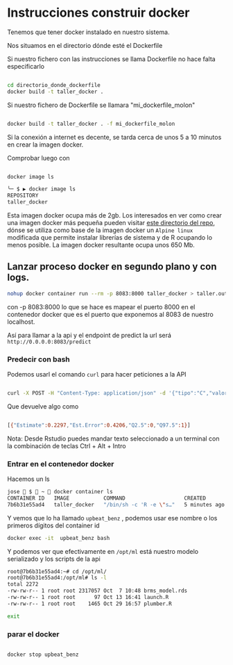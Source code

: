 # Instrucciones construir docker

Tenemos que tener docker instalado en nuestro sistema. 


Nos situamos en el directorio dónde esté el Dockerfile

Si nuestro fichero con las instrucciones se llama Dockerfile no hace falta especificarlo

```bash

cd directorio_donde_dockerfile
docker build -t taller_docker .

```

Si nuestro fichero de Dockerfile se llamara "mi_dockerfile_molon"

```bash

docker build -t taller_docker . -f mi_dockerfile_molon

```


Si la conexión a internet es decente, se tarda cerca de unos 5 a 10 minutos en crear la imagen docker. 

Comprobar luego con 

```bash

docker image ls
```

```bash
╰─ $ ▶ docker image ls
REPOSITORY                                                                          TAG       IMAGE ID       CREATED        SIZE
taller_docker                                                                       latest    edb4af67eb2d   5 days ago     2.23GB
```

Esta imagen docker ocupa más de 2gb. Los interesados en ver como crear una imagen docker más pequeña pueden visitar [este directorio del repo](https://github.com/joscani/road-to-production/tree/main/docker_minimal_with_async), dónse se utiliza como base de la imagen docker un  `Alpine linux` modificada que permite instalar librerías de sistema y de R ocupando lo menos posible.  La imagen docker resultante ocupa unos 650 Mb. 


## Lanzar proceso docker en segundo plano y con logs. 


```bash
nohup docker container run --rm -p 8083:8000 taller_docker > taller.out 2>&1 &
```
con -p 8083:8000 lo que se hace es mapear el puerto 8000 en el contenedor docker que es el puerto que exponemos al 8083 de nuestro localhost. 

Así para llamar a la api y el endpoint de predict la url será ` http://0.0.0.0:8083/predict`

### Predecir con bash

Podemos usarl el comando `curl` para hacer peticiones a la API

```bash

curl -X POST -H "Content-Type: application/json" -d '{"tipo":"C","valor_cliente":0,"edad_cat":"21- 40","n":132}' http://0.0.0.0:8083/predict

```

Que devuelve algo como 

```bash

[{"Estimate":0.2297,"Est.Error":0.4206,"Q2.5":0,"Q97.5":1}]

```


Nota: Desde Rstudio  puedes mandar texto seleccionado a un terminal con la combinación de teclas Ctrl + Alt + Intro


### Entrar en el contenedor docker

Hacemos un ls

```bash
jose  $  ~  docker container ls
CONTAINER ID   IMAGE           COMMAND                   CREATED         STATUS         PORTS                                       NAMES
7b6b31e55ad4   taller_docker   "/bin/sh -c 'R -e \"s…"   5 minutes ago   Up 5 minutes   0.0.0.0:8083->8000/tcp, :::8083->8000/tcp   upbeat_benz

```

Y vemos que lo ha llamado `upbeat_benz` , podemos usar ese nombre o los primeros dígitos del container id 


```bash
docker exec -it  upbeat_benz bash 
```

Y podemos ver que efectivamente en `/opt/ml` está nuestro modelo serializado y los scripts de la api

```bash
root@7b6b31e55ad4:~# cd /opt/ml/
root@7b6b31e55ad4:/opt/ml# ls -l
total 2272
-rw-rw-r-- 1 root root 2317057 Oct  7 10:48 brms_model.rds
-rw-rw-r-- 1 root root      97 Oct 13 16:41 launch.R
-rw-rw-r-- 1 root root    1465 Oct 29 16:57 plumber.R

exit

```

### parar el docker

```bash

docker stop upbeat_benz

```
